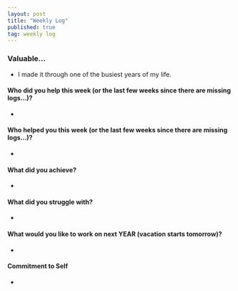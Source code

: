 ```yaml
---
layout: post
title: "Weekly Log"
published: true
tag: weekly log
---
```


### Valuable...
- I made it through one of the busiest years of my life.

#### Who did you help this week (or the last few weeks since there are missing logs...)?
- 

#### Who helped you this week (or the last few weeks since there are missing logs...)?
- 

#### What did you achieve?
- 

#### What did you struggle with?
- 

#### What would you like to work on next YEAR (vacation starts tomorrow)?
- 

#### Commitment to Self
- 